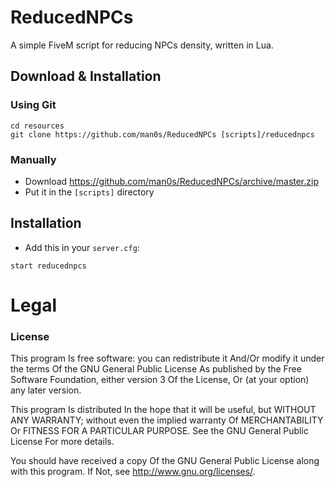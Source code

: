 # ReducedNPCs
A simple FiveM script for reducing NPCs density, written in Lua.

## Download & Installation

### Using Git
```
cd resources
git clone https://github.com/man0s/ReducedNPCs [scripts]/reducednpcs
```

### Manually
- Download https://github.com/man0s/ReducedNPCs/archive/master.zip
- Put it in the `[scripts]` directory

## Installation
- Add this in your `server.cfg`:

```
start reducednpcs
```

# Legal
### License
This program Is free software: you can redistribute it And/Or modify it under the terms Of the GNU General Public License As published by the Free Software Foundation, either version 3 Of the License, Or (at your option) any later version.

This program Is distributed In the hope that it will be useful, but WITHOUT ANY WARRANTY; without even the implied warranty Of MERCHANTABILITY Or FITNESS FOR A PARTICULAR PURPOSE. See the GNU General Public License For more details.

You should have received a copy Of the GNU General Public License along with this program. If Not, see http://www.gnu.org/licenses/.

